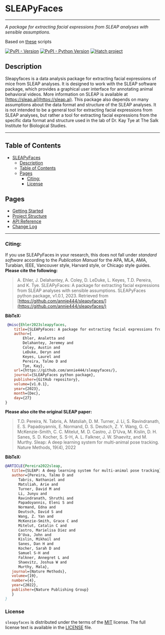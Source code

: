 # SLEAPyFaces

----

*A package for extracting facial expressions from SLEAP analyses with sensible assumptions.*

Based on [these](https://github.com/annie444/Facial-Expression-Analyses) scripts

[![PyPI - Version](https://img.shields.io/pypi/v/sleapyfaces.svg)](https://pypi.org/project/sleapyfaces)
[![PyPI - Python Version](https://img.shields.io/pypi/pyversions/sleapyfaces.svg)](https://pypi.org/project/sleapyfaces)
[![Hatch project](https://img.shields.io/badge/%F0%9F%A5%9A-Hatch-4051b5.svg)](https://github.com/pypa/hatch)

## Description

Sleapyfaces is a data analysis package for extracting facial expressions of mice from SLEAP analyses. It is designed to work with the SLEAP software package, which provides a graphical user interface for annotating animal behavioral videos. More information on SLEAP is available at [https://sleap.ai](https://sleap.ai). This package also depends on many assumptions about the data format and structure of the SLEAP analyses. It is not intended to be a general tool for extracting facial expressions from SLEAP analyses, but rather a tool for extracting facial expressions from the specific data format and structure used in the lab of Dr. Kay Tye at The Salk Institute for Biological Studies.

----

## Table of Contents

- [SLEAPyFaces](#sleapyfaces)
	- [Description](#description)
	- [Table of Contents](#table-of-contents)
	- [Pages](#pages)
		- [Citing:](#citing)
		- [License](#license)

## Pages
- [Getting Started](gettingstarted.md)
- [Project Structure](projectstructure.md)
- [API Reference](api.md)
- [Change Log](changelog.md)

----

### Citing:

If you use SLEAPyFaces in your research, this does not fall under *standard software* according to the *Publication Manual* for the APA, MLA, AMA, Turabian, IEEE, Vancouver style, Harvard style, or Chicago style guides. **Please cite the following:**

> A. Ehler,  J. Delahantey, A. Coley, D. LeDuke, L. Keyes, T.D. Pereira, and K. Tye. SLEAPyFaces: A package for extracting facial expressions from SLEAP analyses with sensible assumptions. SLEAPyFaces python package, v1.0.1, 2023. Retrieved from [https://github.com/annie444/sleapyfaces/](https://github.com/annie444/sleapyfaces/)

**BibTeX:**
```bibtex
 @misc{Ehler2023sleapyfaces,
    title={SLEAPyFaces: A package for extracting facial expressions from SLEAP analyses with sensible assumptions.},
    author={
        Ehler, Analetta and
        Delahantey, Jeremey and
        Coley, Austin and
        LeDuke, Deryn and
        Keyes, Laurel and
        Pereira, Talmo D and
        Tye, Kay},
    url={https://github.com/annie444/sleapyfaces/},
    journal={SLEAPyFaces python package},
    publisher={GitHub repository},
    volume={v1.0.1},
    year={2023},
    month={Dec},
    day={27}
}
```

**Please also cite the original SLEAP paper:**

>T.D. Pereira, N. Tabris, A. Matsliah, D. M. Turner, J. Li, S. Ravindranath, E. S. Papadoyannis, E. Normand, D. S. Deutsch, Z. Y. Wang, G. C. McKenzie-Smith, C. C. Mitelut, M. D. Castro, J. D’Uva, M. Kislin, D. H. Sanes, S. D. Kocher, S. S-H, A. L. Falkner, J. W. Shaevitz, and M. Murthy. Sleap: A deep learning system for multi-animal pose tracking. Nature Methods, 19(4), 2022

**BibTeX:**
```bibtex
@ARTICLE{Pereira2022sleap,
   title={SLEAP: A deep learning system for multi-animal pose tracking},
   author={Pereira, Talmo D and
      Tabris, Nathaniel and
      Matsliah, Arie and
      Turner, David M and
      Li, Junyu and
      Ravindranath, Shruthi and
      Papadoyannis, Eleni S and
      Normand, Edna and
      Deutsch, David S and
      Wang, Z. Yan and
      McKenzie-Smith, Grace C and
      Mitelut, Catalin C and
      Castro, Marielisa Diez and
      D'Uva, John and
      Kislin, Mikhail and
      Sanes, Dan H and
      Kocher, Sarah D and
      Samuel S-H and
      Falkner, Annegret L and
      Shaevitz, Joshua W and
      Murthy, Mala},
   journal={Nature Methods},
   volume={19},
   number={4},
   year={2022},
   publisher={Nature Publishing Group}
   }
}
```

### License

`sleapyfaces` is distributed under the terms of the [MIT](https://spdx.org/licenses/MIT.html) license. The full license text is available in the [LICENSE](LICENSE) file.
